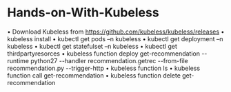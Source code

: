 # Hands-on-With-Kubeless



•	Download Kubeless from https://github.com/kubeless/kubeless/releases
•	kubeless install
•	kubectl get pods –n kubeless 
•	kubectl get deployment –n kubeless
•	kubectl get statefulset –n kubeless
•	kubectl get thirdpartyresorces 
•	kubeless function deploy get-recommendation --runtime python27 --handler recommendation.getrec --from-file recommendation.py --trigger-http
•	kubeless function ls
•	kubeless function call get-recommendation
•	kubeless function delete get-recommendation
